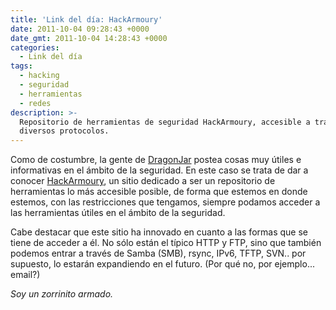 ```yaml
---
title: 'Link del día: HackArmoury'
date: 2011-10-04 09:28:43 +0000
date_gmt: 2011-10-04 14:28:43 +0000
categories:
  - Link del día
tags:
  - hacking
  - seguridad
  - herramientas
  - redes
description: >-
  Repositorio de herramientas de seguridad HackArmoury, accesible a través de
  diversos protocolos.
---
```



Como de costumbre, la gente de [DragonJar](http://www.dragonjar.org/hackarmoury-herramientas-de-seguridad-siempre-disponibles.xhtml) postea cosas muy útiles e informativas en el ámbito de la seguridad. En este caso se trata de dar a conocer [HackArmoury](http://www.hackarmoury.com/), un sitio dedicado a ser un repositorio de herramientas lo más accesible posible, de forma que estemos en donde estemos, con las restricciones que tengamos, siempre podamos acceder a las herramientas útiles en el ámbito de la seguridad.

Cabe destacar que este sitio ha innovado en cuanto a las formas que se tiene de acceder a él. No sólo están el típico HTTP y FTP, sino que también podemos entrar a través de Samba (SMB), rsync, IPv6, TFTP, SVN.. por supuesto, lo estarán expandiendo en el futuro. (Por qué no, por ejemplo... email?)

_Soy un zorrinito armado._
